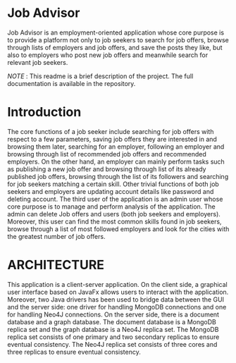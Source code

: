 # Job Advisor

Job Advisor is an employment-oriented application whose core purpose is to provide a platform not only to job seekers to search for job offers, browse through lists of employers and job offers, and save the posts they like, but also to employers who post new job offers and meanwhile search for relevant job seekers. 

*NOTE* : This readme is a brief description of the project. The full documentation is available in the repository.

# Introduction

The core functions of a job seeker include searching for job offers with respect to a few parameters, saving job offers they are interested in and browsing them later, searching for an employer, following an employer and browsing through list of recommended job offers and recommended employers. On the other hand, an employer can mainly perform tasks such as publishing a new job offer and browsing through list of its already published job offers, browsing through the list of its followers and searching for job seekers matching a certain skill. Other trivial functions of both job seekers and employers are updating account details like password and deleting account. The third user of the application is an admin user whose core purpose is to manage and perform analysis of the application. The admin can delete Job offers and users (both job seekers and employers). Moreover, this user can find the most common skills found in job seekers, browse through a list of most followed employers and look for the cities with the greatest number of job offers.

# ARCHITECTURE

This application is a client-server application. On the client side, a graphical user interface based on JavaFx allows users to interact with the application. Moreover, two Java drivers has been used to bridge data between the GUI and the server side: one driver for handling MongoDB connections and one for handling Neo4J connections. On the server side, there is a document database and a graph database.
The document database is a MongoDB replica set and the graph database is a Neo4J replica set. The MongoDB replica set consists of one primary and two secondary replicas to ensure eventual consistency. The Neo4J replica set consists of three cores and three replicas to ensure eventual consistency.

